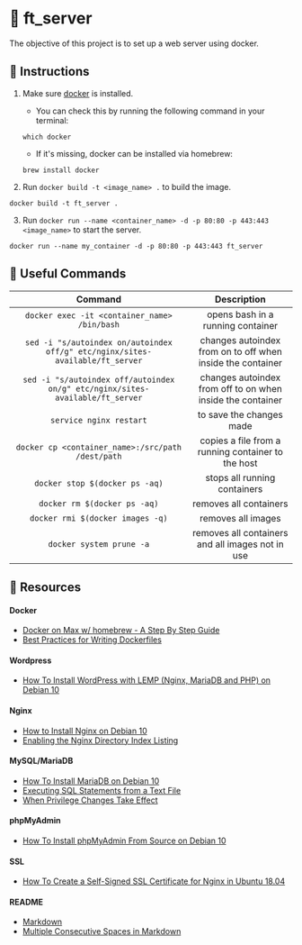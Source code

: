# :large_orange_diamond: ft_server

The objective of this project is to set up a web server using docker.

## :small_orange_diamond: Instructions

1. Make sure [docker](https://hub.docker.com/editions/community/docker-ce-desktop-mac) is installed.
	- You can check this by running the following command in your terminal:
	```
	which docker
	```
	- If it's missing, docker can be installed via homebrew:
	```
	brew install docker
	```

2. Run `docker build -t <image_name> .` to build the image.
```
docker build -t ft_server .
```

3. Run `docker run --name <container_name> -d -p 80:80 -p 443:443 <image_name>` to start the server.
```
docker run --name my_container -d -p 80:80 -p 443:443 ft_server
```

## :small_orange_diamond: Useful Commands

Command | Description
:------:|:-----------:
`docker exec -it <container_name> /bin/bash` | opens bash in a running container
`sed -i "s/autoindex on/autoindex off/g" etc/nginx/sites-available/ft_server` | changes autoindex from on to off when inside the container
`sed -i "s/autoindex off/autoindex on/g" etc/nginx/sites-available/ft_server` | changes autoindex from off to on when inside the container
`service nginx restart` | to save the changes made 
`docker cp <container_name>:/src/path /dest/path` | copies a file from a running container to the host
`docker stop $(docker ps -aq)` | stops all running containers
`docker rm $(docker ps -aq)` | removes all containers
`docker rmi $(docker images -q)` | removes all images
`docker system prune -a` | removes all containers and all images not in use

## :small_orange_diamond: Resources
#### Docker
- [Docker on Max w/ homebrew - A Step By Step Guide](https://www.cprime.com/resources/blog/docker-on-mac-with-homebrew-a-step-by-step-tutorial/)
- [Best Practices for Writing Dockerfiles](https://docs.docker.com/develop/develop-images/dockerfile_best-practices/)
#### Wordpress
- [How To Install WordPress with LEMP (Nginx, MariaDB and PHP) on Debian 10](https://www.digitalocean.com/community/tutorials/how-to-install-wordpress-with-lemp-nginx-mariadb-and-php-on-debian-10)
#### Nginx
- [How to Install Nginx on Debian 10](https://www.digitalocean.com/community/tutorials/how-to-install-nginx-on-debian-10)
- [Enabling the Nginx Directory Index Listing](https://www.keycdn.com/support/nginx-directory-index)
#### MySQL/MariaDB
- [How To Install MariaDB on Debian 10](https://www.digitalocean.com/community/tutorials/how-to-install-mariadb-on-debian-10)
- [Executing SQL Statements from a Text File](https://dev.mysql.com/doc/refman/8.0/en/mysql-batch-commands.html)
- [When Privilege Changes Take Effect](https://dev.mysql.com/doc/refman/5.7/en/privilege-changes.html)
#### phpMyAdmin
- [How To Install phpMyAdmin From Source on Debian 10](https://www.digitalocean.com/community/tutorials/how-to-install-phpmyadmin-from-source-debian-10)
#### SSL
- [How To Create a Self-Signed SSL Certificate for Nginx in Ubuntu 18.04](https://www.digitalocean.com/community/tutorials/how-to-create-a-self-signed-ssl-certificate-for-nginx-in-ubuntu-18-04)
#### README
- [Markdown](https://docs.github.com/en/github/writing-on-github/getting-started-with-writing-and-formatting-on-github/basic-writing-and-formatting-syntax)
- [Multiple Consecutive Spaces in Markdown](https://steemit.com/markdown/@jamesanto/how-to-add-multiple-spaces-between-texts-in-markdown)